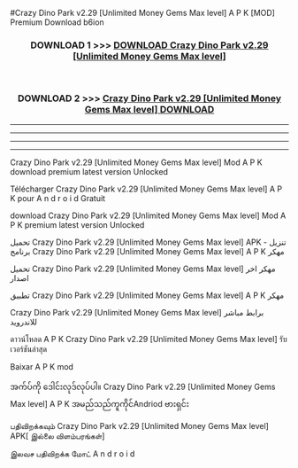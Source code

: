 #Crazy Dino Park v2.29  [Unlimited Money Gems Max level] A P K [MOD] Premium Download b6ion



<div align="center">

<h3>DOWNLOAD 1 >>> <a href="https://teeasianyam.web.app?sq=Crazy Dino Park v2.29  [Unlimited Money Gems Max level]">DOWNLOAD Crazy Dino Park v2.29  [Unlimited Money Gems Max level] </a></h3><br>

<h3>DOWNLOAD 2 >>> <a href="https://teeasianyam.web.app?sq=Crazy Dino Park v2.29  [Unlimited Money Gems Max level] ">Crazy Dino Park v2.29  [Unlimited Money Gems Max level]  DOWNLOAD </a></h3>

</div>


----------------------------------------------------------

----------------------------------------------------------

----------------------------------------------------------

----------------------------------------------------------


Crazy Dino Park v2.29  [Unlimited Money Gems Max level]  Mod A P K download premium latest version Unlocked

Télécharger Crazy Dino Park v2.29  [Unlimited Money Gems Max level]  A P K pour A n d r o i d Gratuit

download Crazy Dino Park v2.29  [Unlimited Money Gems Max level]  Mod A P K premium latest version Unlocked

تحميل Crazy Dino Park v2.29  [Unlimited Money Gems Max level]  APK - تنزيل برنامج Crazy Dino Park v2.29  [Unlimited Money Gems Max level]  A P K مهكر

تحميل Crazy Dino Park v2.29  [Unlimited Money Gems Max level]  مهكر اخر اصدار

تطبيق Crazy Dino Park v2.29  [Unlimited Money Gems Max level]  A P K مهكر

Crazy Dino Park v2.29  [Unlimited Money Gems Max level]  برابط مباشر للاندرويد

ดาวน์โหลด A P K Crazy Dino Park v2.29  [Unlimited Money Gems Max level]  รับเวอร์ชันล่าสุด

Baixar A P K mod

အက်ပ်ကို ဒေါင်းလုဒ်လုပ်ပါ။ Crazy Dino Park v2.29  [Unlimited Money Gems Max level]  A P K အမည်သည်ကူကိုင်Andriod ဗားရှင်း

பதிவிறக்கவும் Crazy Dino Park v2.29  [Unlimited Money Gems Max level]  APK[ இல்லை விளம்பரங்கள்] 
 
இலவச பதிவிறக்க மோட் A n d r o i d



